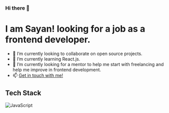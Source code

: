 ### Hi there 👋

# I am Sayan! looking for a job as a frontend developer.

- 🔭 I’m currently looking to collaborate on open source projects.
- 🌱 I’m currently learning React.js.
- 🤔 I’m currently looking for a mentor to help me start with freelancing and help me improve in frontend development. 
- 📫 [Get in touch with me!](https://sayan-dev.netlify.app/)
## Tech Stack
![JavaScript](https://img.shields.io/badge/language%20or%20framework%20name-<color>-<logo.svg>)

